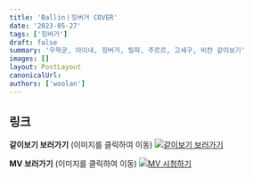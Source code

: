 ```yaml
---
title: 'Ballinㅣ징버거 COVER'
date: '2023-05-27'
tags: ['징버거']
draft: false
summary: '우왁굳, 아이네, 징버거, 릴파, 주르르, 고세구, 비챤 같이보기'
images: []
layout: PostLayout
canonicalUrl:
authors: ['woolan']
---
```


## 링크

**같이보기 보러가기** (이미지를 클릭하여 이동)
[![같이보기 보러가기](https://cdn.discordapp.com/attachments/1136601898116464710/1211650793904807976/logo.png?ex=65eef8bc&is=65dc83bc&hm=95dc0e08c1f43025dd60def429896697b3787a9f923593eb50b24e9fb6280361&)](https://cafe.naver.com/steamindiegame/11344391)

**MV 보러가기** (이미지를 클릭하여 이동)
[![MV 시청하기](https://i.ytimg.com/vi/eWaBljLkd08/maxresdefault.jpg)](https://youtu.be/eWaBljLkd08)
